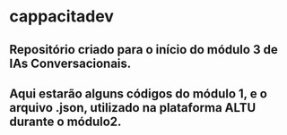 # cappacitadev

## Repositório criado para o início do módulo 3 de IAs Conversacionais. 
## Aqui estarão alguns códigos do módulo 1, e o arquivo .json, utilizado na plataforma ALTU durante o módulo2.
